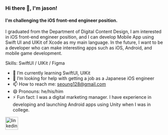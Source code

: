 ### Hi there 👋, I'm jason!
#### I'm challenging the iOS front-end engineer position.

I graduated from the Department of Digital Content Design, I am interested in iOS front-end engineer position, and I can develop Mobile App using Swift UI and UIKit of Xcode as my main language.
In the future, I want to be a developer who can make interesting apps such as iOS, Android, and mobile game development.

Skills: SwiftUI / UIKit / Figma 

- 🌱 I’m currently learning SwiftUI, UIKit 
- 🤔 I’m looking for help with getting a job as a Japanese iOS engineer 
- 📫 How to reach me: seoung128@gmail.com 
- 😄 Pronouns: he/his/him 
- ⚡ Fun fact: I was a digital marketing manager. I have experience in developing and launching Android apps using Unity when I was in college. 


[<img src='https://cdn.jsdelivr.net/npm/simple-icons@3.0.1/icons/linkedin.svg' alt='linkedin' height='40'>](https://www.linkedin.com/in/https://www.linkedin.com/in/jae-seoung-%EC%9E%AC%EC%8A%B9-lee-%EC%9D%B4-49837522a//)  

